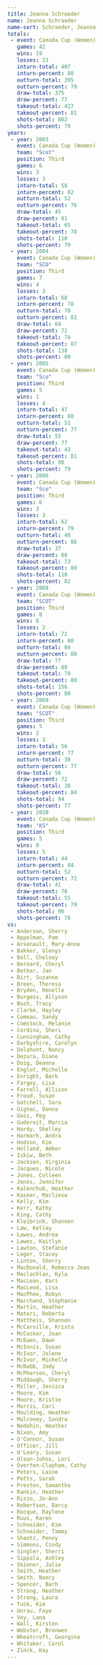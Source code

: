 ```yaml
---
title: Jeanna Schraeder
name: Jeanna Schraeder
name-sort: Schraeder, Jeanna
totals:
 - event: Canada Cup (Women)
   games: 42
   wins: 19
   losses: 23
   inturn-total: 407
   inturn-percent: 80
   outturn-total: 395
   outturn-percent: 79
   draw-total: 375
   draw-percent: 77
   takeout-total: 427
   takeout-percent: 81
   shots-total: 802
   shots-percent: 79
years:
 - year: 2003
   event: Canada Cup (Women)
   team: "Scot"
   position: Third
   games: 6
   wins: 3
   losses: 3
   inturn-total: 58
   inturn-percent: 82
   outturn-total: 52
   outturn-percent: 76
   draw-total: 45
   draw-percent: 81
   takeout-total: 65
   takeout-percent: 78
   shots-total: 110
   shots-percent: 79
 - year: 2004
   event: Canada Cup (Women)
   team: "SCO"
   position: Third
   games: 7
   wins: 4
   losses: 3
   inturn-total: 68
   inturn-percent: 78
   outturn-total: 70
   outturn-percent: 82
   draw-total: 64
   draw-percent: 72
   takeout-total: 74
   takeout-percent: 87
   shots-total: 138
   shots-percent: 80
 - year: 2005
   event: Canada Cup (Women)
   team: "Sco"
   position: Third
   games: 5
   wins: 1
   losses: 4
   inturn-total: 47
   inturn-percent: 80
   outturn-total: 51
   outturn-percent: 77
   draw-total: 55
   draw-percent: 77
   takeout-total: 43
   takeout-percent: 81
   shots-total: 98
   shots-percent: 79
 - year: 2006
   event: Canada Cup (Women)
   team: "Sco"
   position: Third
   games: 6
   wins: 3
   losses: 3
   inturn-total: 62
   inturn-percent: 79
   outturn-total: 48
   outturn-percent: 86
   draw-total: 37
   draw-percent: 86
   takeout-total: 73
   takeout-percent: 80
   shots-total: 110
   shots-percent: 82
 - year: 2008
   event: Canada Cup (Women)
   team: "SCOT"
   position: Third
   games: 8
   wins: 6
   losses: 2
   inturn-total: 72
   inturn-percent: 80
   outturn-total: 84
   outturn-percent: 80
   draw-total: 77
   draw-percent: 80
   takeout-total: 79
   takeout-percent: 80
   shots-total: 156
   shots-percent: 80
 - year: 2009
   event: Canada Cup (Women)
   team: "SCOT"
   position: Third
   games: 5
   wins: 2
   losses: 3
   inturn-total: 56
   inturn-percent: 77
   outturn-total: 38
   outturn-percent: 77
   draw-total: 56
   draw-percent: 72
   takeout-total: 38
   takeout-percent: 84
   shots-total: 94
   shots-percent: 77
 - year: 2010
   event: Canada Cup (Women)
   team: "KS"
   position: Third
   games: 5
   wins: 0
   losses: 5
   inturn-total: 44
   inturn-percent: 84
   outturn-total: 52
   outturn-percent: 72
   draw-total: 41
   draw-percent: 76
   takeout-total: 55
   takeout-percent: 79
   shots-total: 96
   shots-percent: 78
vs:
 - Anderson, Sherry
 - Appelman, Pam
 - Arsenault, Mary-Anne
 - Bakker, Glenys
 - Bell, Chelsey
 - Bernard, Cheryl
 - Betker, Jan
 - Birt, Suzanne
 - Breen, Theresa
 - Bryden, Renelle
 - Burgess, Allyson
 - Bush, Tracy
 - Clarke, Hayley
 - Comeau, Sandy
 - Comstock, Melanie
 - Cordina, Sheri
 - Cunningham, Cathy
 - Darbyshire, Carolyn
 - Delahunt, Nancy
 - Dezura, Diane
 - Doig, Deanna
 - Englot, Michelle
 - Enright, Barb
 - Fargey, Lisa
 - Farrell, Allison
 - Froud, Susan
 - Gatchell, Sara
 - Gignac, Donna
 - Goss, Peg
 - Gudereit, Marcia
 - Hardy, Shelley
 - Harmark, Andra
 - Hodson, Kim
 - Holland, Amber
 - Iskiw, Beth
 - Jackson, Virginia
 - Jacques, Nicole
 - Jones, Colleen
 - Jones, Jennifer
 - Kalenchuk, Heather
 - Kasner, Marliese
 - Kelly, Kim
 - Kerr, Kathy
 - King, Cathy
 - Kleibrink, Shannon
 - Law, Kelley
 - Lawes, Andrea
 - Lawes, Kaitlyn
 - Lawton, Stefanie
 - Leger, Stacey
 - Linton, Sherry
 - MacDonald, Rebecca Jean
 - Maclachlan, Kyla
 - MacLean, Kari
 - MacLeod, Lisa
 - MacPhee, Robyn
 - Marchand, Stephanie
 - Martin, Heather
 - Materi, Roberta
 - Mattheis, Shannon
 - McCarville, Krista
 - McCusker, Joan
 - McEwen, Dawn
 - McInnis, Susan
 - McIvor, Jolene
 - McIvor, Michelle
 - McNabb, Jody
 - McPherson, Cheryl
 - Middaugh, Sherry
 - Miller, Jessica
 - Moore, Kim
 - Moore, Kristie
 - Morris, Cori
 - Moulding, Heather
 - Mulroney, Sandra
 - Nedohin, Heather
 - Nixon, Amy
 - O'Connor, Susan
 - Officer, Jill
 - O'Leary, Susan
 - Olson-Johns, Lori
 - Overton-Clapham, Cathy
 - Peters, Laine
 - Potts, Sarah
 - Preston, Samantha
 - Rankin, Heather
 - Rizzo, Jo-Ann
 - Robertson, Darcy
 - Rocque, Raylene
 - Ruus, Karen
 - Schneider, Kim
 - Schneider, Tammy
 - Shantz, Penny
 - Simmons, Cindy
 - Singler, Sherri
 - Sippala, Ashley
 - Skinner, Julie
 - Smith, Heather
 - Smith, Nancy
 - Spencer, Barb
 - Strong, Heather
 - Strong, Laura
 - Tuck, Kim
 - Unrau, Faye
 - Vey, Lana
 - Wall, Kirsten
 - Webster, Bronwen
 - Wheatcroft, Georgina
 - Whitaker, Carol
 - Zinck, Kay
---
```

